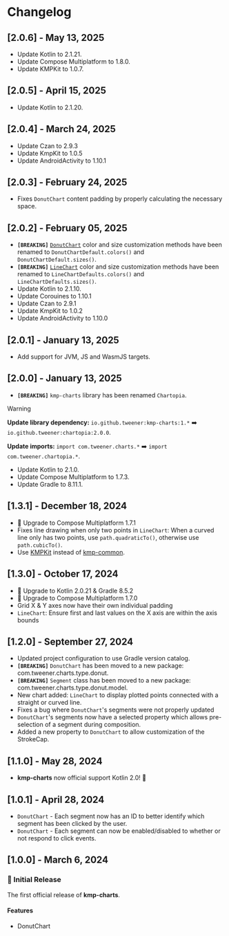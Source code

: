 # Changelog

## [2.0.6] - May 13, 2025
- Update Kotlin to 2.1.21.
- Update Compose Multiplatform to 1.8.0.
- Update KMPKit to 1.0.7.
  
## [2.0.5] - April 15, 2025
- Update Kotlin to 2.1.20.

## [2.0.4] - March 24, 2025
- Update Czan to 2.9.3
- Update KmpKit to 1.0.5
- Update AndroidActivity to 1.10.1

## [2.0.3] - February 24, 2025
- Fixes `DonutChart` content padding by properly calculating the necessary space.

## [2.0.2] - February 05, 2025
- **`[BREAKING]`** [`DonutChart`](https://github.com/Tweener/chartopia/blob/main/chartopia/src/commonMain/kotlin/com/tweener/chartopia/type/donut/DonutChart.kt) color and size customization methods have been renamed to `DonutChartDefault.colors()` and `DonutChartDefault.sizes()`.
- **`[BREAKING]`** [`LineChart`](https://github.com/Tweener/chartopia/blob/main/chartopia/src/commonMain/kotlin/com/tweener/chartopia/type/line/LineChart.kt) color and size customization methods have been renamed to `LineChartDefaults.colors()` and `LineChartDefaults.sizes()`.
- Update Kotlin to 2.1.10.
- Update Corouines to 1.10.1
- Update Czan to 2.9.1
- Update KmpKit to 1.0.2
- Update AndroidActivity to 1.10.0

## [2.0.1] - January 13, 2025
- Add support for JVM, JS and WasmJS targets.

## [2.0.0] - January 13, 2025
- **`[BREAKING]`** `kmp-charts` library has been renamed `Chartopia`.
> [!WARNING]
> **Update library dependency:** `io.github.tweener:kmp-charts:1.*` ➡️ `io.github.tweener:chartopia:2.0.0`.
> 
> **Update imports:** `import com.tweener.charts.*` ➡️ `import com.tweener.chartopia.*`.
- Update Kotlin to 2.1.0.
- Update Compose Multiplatform to 1.7.3.
- Update Gradle to 8.11.1.

## [1.3.1] - December 18, 2024
- 🚀 Upgrade to Compose Multiplatform 1.7.1
- Fixes line drawing when only two points in `LineChart`: When a curved line only has two points, use `path.quadraticTo()`, otherwise use `path.cubicTo()`.
- Use [KMPKit](https://github.com/Tweener/KMPKit) instead of [kmp-common](https://github.com/Tweener/kmp-bom/tree/main/kmp-common).

## [1.3.0] - October 17, 2024
- 🚀 Upgrade to Kotlin 2.0.21 & Gradle 8.5.2
- 🚀 Upgrade to Compose Multiplatform 1.7.0
- Grid X & Y axes now have their own individual padding
- `LineChart`: Ensure first and last values on the X axis are within the axis bounds

## [1.2.0] - September 27, 2024
- Updated project configuration to use Gradle version catalog.
- **`[BREAKING]`** `DonutChart` has been moved to a new package: com.tweener.charts.type.donut.
- **`[BREAKING]`** `Segment` class has been moved to a new package: com.tweener.charts.type.donut.model.
- New chart added: `LineChart` to display plotted points connected with a straight or curved line.
- Fixes a bug where `DonutChart`'s segments were not properly updated
- `DonutChart`'s segments now have a selected property which allows pre-selection of a segment during composition.
- Added a new property to `DonutChart` to allow customization of the StrokeCap.

## [1.1.0] - May 28, 2024
- **kmp-charts** now official support Kotlin 2.0! 🎉

## [1.0.1] - April 28, 2024
- `DonutChart` - Each segment now has an ID to better identify which segment has been clicked by the user.
- `DonutChart` - Each segment can now be enabled/disabled to whether or not respond to click events.

## [1.0.0] - March 6, 2024

### 🚀 Initial Release

The first official release of **kmp-charts**.

#### Features
  - DonutChart
